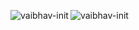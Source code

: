<p><img align="left" src="https://github-readme-stats.vercel.app/api/top-langs?username=vaibhav-init&text_color=c9d1d9&title_color=50a6ff&icon_color=3572a5&show_icons=true&bg_color=161B22&locale=en&layout=compact" alt="vaibhav-init" /></p>

<p>&nbsp;<img align="left" src="https://github-readme-stats.vercel.app/api?username=vaibhav-init&text_color=c9d1d9&title_color=50a6ff&icon_color=3572a5&show_icons=true&bg_color=161B22&locale=en" alt="vaibhav-init" /></p>
